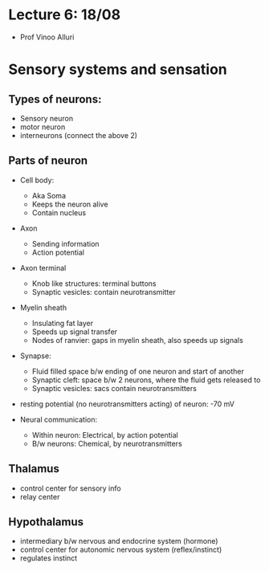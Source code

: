 # Lecture 6: 18/08

- Prof Vinoo Alluri

# Sensory systems and sensation

## Types of neurons:

- Sensory neuron
- motor neuron 
- interneurons (connect the above 2)

## Parts of neuron

- Cell body:
  - Aka Soma
  - Keeps the neuron alive
  - Contain nucleus
- Axon
  - Sending information
  - Action potential
- Axon terminal
  - Knob like structures: terminal buttons
  - Synaptic vesicles: contain neurotransmitter

- Myelin sheath
  - Insulating fat layer
  - Speeds up signal transfer
  - Nodes of ranvier: gaps in myelin sheath, also speeds up signals
- Synapse:
  - Fluid filled space b/w ending of one neuron and start of another
  - Synaptic cleft: space b/w 2 neurons, where the fluid gets released to 
  - Synaptic vesicles: sacs contain neurotransmitters



- resting potential (no neurotransmitters acting) of neuron: -70 mV
- Neural communication:
  - Within neuron: Electrical, by action potential
  - B/w neurons: Chemical, by neurotransmitters

## Thalamus

- control center for sensory info
- relay center

## Hypothalamus

- intermediary b/w nervous and endocrine system (hormone)
- control center for autonomic nervous system (reflex/instinct)
- regulates instinct

 